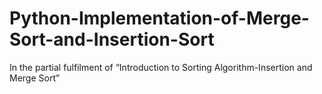 # Python-Implementation-of-Merge-Sort-and-Insertion-Sort
In the partial fulfilment of “Introduction to Sorting Algorithm-Insertion and Merge Sort”
